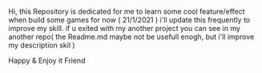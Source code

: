 Hi, this Repository is dedicated for me to learn some cool feature/effect when build some games
for now ( 21/1/2021 ) i'll update this frequently to improve my skill.
if u exited with my another project you can see in my another repo( the Readme.md maybe not be usefull enogh, but i'll improve my description skil )

Happy & Enjoy it Friend 
